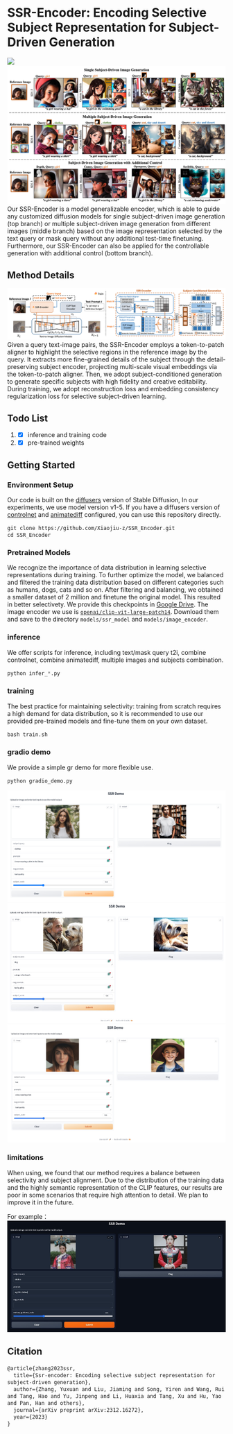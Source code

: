# SSR-Encoder: Encoding Selective Subject Representation for Subject-Driven Generation

<a href="https://arxiv.org/pdf/2312.16272.pdf"><img src="https://img.shields.io/badge/arXiv-2312.16272-b31b1b.svg" height=22.5></a>
![method](assets/teaser.jpg)
Our SSR-Encoder is a model generalizable encoder, which is able to guide any customized diffusion models for single subject-driven image generation (top branch) or multiple subject-driven image generation from different images (middle branch) based on the image representation selected by the text query or mask query without any additional test-time finetuning. Furthermore, our SSR-Encoder can also be applied for the controllable generation with additional control (bottom branch).
## Method Details
![method](assets/method.png)
Given a query text-image pairs, the SSR-Encoder employs a token-to-patch aligner to highlight the selective regions in the reference image by the query. It extracts more fine-grained details of the subject through the detail-preserving subject encoder, projecting multi-scale visual embeddings via the token-to-patch aligner. Then, we adopt subject-conditioned generation to generate specific subjects with high fidelity and creative editability. During training, we adopt reconstruction loss and embedding consistency regularization loss for selective subject-driven learning.

## Todo List
1. - [x] inference and training code
2. - [x] pre-trained weights

## Getting Started
### Environment Setup
Our code is built on the [diffusers](https://github.com/huggingface/diffusers/) version of Stable Diffusion, In our experiments, we use model version v1-5. If you have a diffusers version of [controlnet](https://huggingface.co/docs/diffusers/using-diffusers/controlnet) and [animatediff](https://github.com/guoyww/AnimateDiff) configured, you can use this repository directly.
```shell
git clone https://github.com/Xiaojiu-z/SSR_Encoder.git
cd SSR_Encoder
```
### Pretrained Models
We recognize the importance of data distribution in learning selective representations during training. To further optimize the model, we balanced and filtered the training data distribution based on different categories such as humans, dogs, cats and so on. After filtering and balancing, we obtained a smaller dataset of 2 million and finetune the original model. This resulted in better selectivety. We provide this checkpoints in [Google Drive](https://drive.google.com/drive/folders/1pMwzGRA8QzHjEH5Hc4zDwdsSDwjwQKMW?usp=sharing). The image encoder we use is [`openai/clip-vit-large-patch14`](https://huggingface.co/openai/clip-vit-large-patch14). Download them and save to the directory `models/ssr_model` and `models/image_encoder`. 

### inference
We offer scripts for inference, including text/mask query t2i, combine controlnet, combine animatediff, multiple images and subjects combination.
```python
python infer_*.py
```

### training
The best practice for maintaining selectivity: training from scratch requires a high demand for data distribution, so it is recommended to use our provided pre-trained models and fine-tune them on your own dataset.
```python
bash train.sh
```

### gradio demo
We provide a simple gr demo for more flexible use.
```python
python gradio_demo.py
```
![method](assets/2.png)
![method](assets/3.jpg)
![method](assets/4.jpg)

### limitations
When using, we found that our method requires a balance between selectivity and subject alignment. Due to the distribution of the training data and the highly semantic representation of the CLIP features, our results are poor in some scenarios that require high attention to detail. We plan to improve it in the future.

For example：
![method](assets/5.jpg)

## Citation
```
@article{zhang2023ssr,
  title={Ssr-encoder: Encoding selective subject representation for subject-driven generation},
  author={Zhang, Yuxuan and Liu, Jiaming and Song, Yiren and Wang, Rui and Tang, Hao and Yu, Jinpeng and Li, Huaxia and Tang, Xu and Hu, Yao and Pan, Han and others},
  journal={arXiv preprint arXiv:2312.16272},
  year={2023}
}
```
